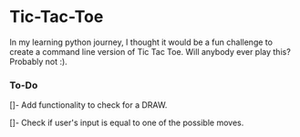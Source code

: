 # Tic-Tac-Toe
In my learning python journey, I thought it would be a fun challenge to create a command line version of Tic Tac Toe. Will anybody ever play this? Probably not :). 

### To-Do 

[]- Add functionality to check for a DRAW.

[]- Check if user's input is equal to one of the possible moves. 
